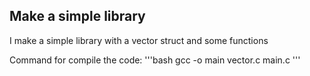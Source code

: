 ## Make a simple library

I make a simple library with a vector struct
and some functions

Command for compile the code: 
'''bash
gcc -o main vector.c main.c
'''
